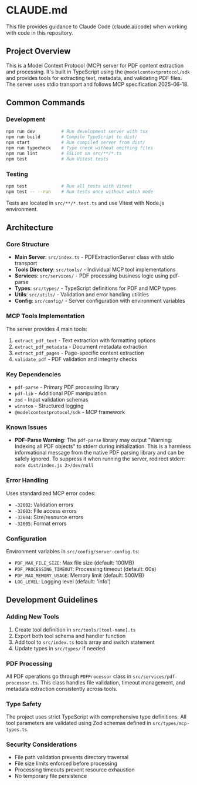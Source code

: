 # CLAUDE.md

This file provides guidance to Claude Code (claude.ai/code) when working with code in this repository.

## Project Overview

This is a Model Context Protocol (MCP) server for PDF content extraction and processing. It's built in TypeScript using the `@modelcontextprotocol/sdk` and provides tools for extracting text, metadata, and validating PDF files. The server uses stdio transport and follows MCP specification 2025-06-18.

## Common Commands

### Development
```bash
npm run dev          # Run development server with tsx
npm run build        # Compile TypeScript to dist/
npm start            # Run compiled server from dist/
npm run typecheck    # Type check without emitting files
npm run lint         # ESLint on src/**/*.ts
npm test             # Run Vitest tests
```

### Testing
```bash
npm test             # Run all tests with Vitest
npm test -- --run    # Run tests once without watch mode
```

Tests are located in `src/**/*.test.ts` and use Vitest with Node.js environment.

## Architecture

### Core Structure
- **Main Server**: `src/index.ts` - PDFExtractionServer class with stdio transport
- **Tools Directory**: `src/tools/` - Individual MCP tool implementations
- **Services**: `src/services/` - PDF processing business logic using pdf-parse
- **Types**: `src/types/` - TypeScript definitions for PDF and MCP types
- **Utils**: `src/utils/` - Validation and error handling utilities
- **Config**: `src/config/` - Server configuration with environment variables

### MCP Tools Implementation
The server provides 4 main tools:
1. `extract_pdf_text` - Text extraction with formatting options
2. `extract_pdf_metadata` - Document metadata extraction
3. `extract_pdf_pages` - Page-specific content extraction
4. `validate_pdf` - PDF validation and integrity checks

### Key Dependencies
- `pdf-parse` - Primary PDF processing library
- `pdf-lib` - Additional PDF manipulation
- `zod` - Input validation schemas
- `winston` - Structured logging
- `@modelcontextprotocol/sdk` - MCP framework

### Known Issues
- **PDF-Parse Warning**: The `pdf-parse` library may output "Warning: Indexing all PDF objects" to stderr during initialization. This is a harmless informational message from the native PDF parsing library and can be safely ignored. To suppress it when running the server, redirect stderr: `node dist/index.js 2>/dev/null`

### Error Handling
Uses standardized MCP error codes:
- `-32602`: Validation errors
- `-32603`: File access errors  
- `-32604`: Size/resource errors
- `-32605`: Format errors

### Configuration
Environment variables in `src/config/server-config.ts`:
- `PDF_MAX_FILE_SIZE`: Max file size (default: 100MB)
- `PDF_PROCESSING_TIMEOUT`: Processing timeout (default: 60s)
- `PDF_MAX_MEMORY_USAGE`: Memory limit (default: 500MB)
- `LOG_LEVEL`: Logging level (default: 'info')

## Development Guidelines

### Adding New Tools
1. Create tool definition in `src/tools/[tool-name].ts`
2. Export both tool schema and handler function
3. Add tool to `src/index.ts` tools array and switch statement
4. Update types in `src/types/` if needed

### PDF Processing
All PDF operations go through `PDFProcessor` class in `src/services/pdf-processor.ts`. This class handles file validation, timeout management, and metadata extraction consistently across tools.

### Type Safety
The project uses strict TypeScript with comprehensive type definitions. All tool parameters are validated using Zod schemas defined in `src/types/mcp-types.ts`.

### Security Considerations
- File path validation prevents directory traversal
- File size limits enforced before processing
- Processing timeouts prevent resource exhaustion
- No temporary file persistence